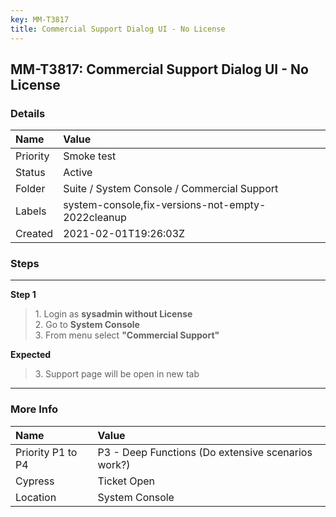 ```yaml
---
key: MM-T3817
title: Commercial Support Dialog UI - No License
---
```


## MM-T3817: Commercial Support Dialog UI - No License

### Details

| Name     | Value                                             |
| :------- | :------------------------------------------------ |
| Priority | Smoke test                                        |
| Status   | Active                                            |
| Folder   | Suite / System Console / Commercial Support       |
| Labels   | system-console,fix-versions-not-empty-2022cleanup |
| Created  | 2021-02-01T19:26:03Z                              |

### Steps

<hr/>

**Step 1**

> <article>1. Login as <strong>sysadmin without License</strong><br>2. Go to <strong>System Console</strong><br>3. From menu select <strong>"Commercial Support"</strong></article>

**Expected**

> <article>3. Support page will be open in new tab</article>

<hr/>

### More Info

| Name              | Value                                              |
| :---------------- | :------------------------------------------------- |
| Priority P1 to P4 | P3 - Deep Functions (Do extensive scenarios work?) |
| Cypress           | Ticket Open                                        |
| Location          | System Console                                     |
